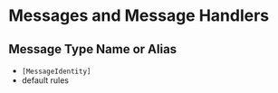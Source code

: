 # Messages and Message Handlers




## Message Type Name or Alias

* `[MessageIdentity]`
* default rules
